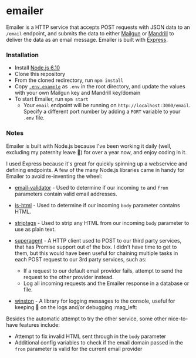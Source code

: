 # emailer

Emailer is a HTTP service that accepts POST requests with JSON data to an `/email` endpoint, and submits the data to either [Mailgun](https://www.mailgun.com/) or [Mandrill](http://mandrill.com/) to deliver the data as an email message. Emailer is built with [Express](https://expressjs.com/).

### Installation

* Install [Node.js 6.10](https://nodejs.org/en/)
* Clone this repository
* From the cloned redirectory, run `npm install`
* Copy [`.env.example`](https://github.com/aaronschachter/emailer/blob/master/README.md) as `.env` in the root directory, and update the values with your own Mailgun key and Mandrill key/domain
* To start Emailer, run `npm start`
    * Your `email` endpoint will be running on `http://localhost:3000/email`. Specify a different port number by adding a `PORT` variable to your `.env` file.

### Notes

Emailer is built with Node.js because I've been working it daily (well, excluding my paternity leave :hatching_chick:) for over a year now, and enjoy coding in it.

I used Express because it's great for quickly spinning up a webservice and defining endpoints. A few of the many Node.js libraries came in handy for Emailer to avoid re-inventing the wheel:

* [email-validator](https://www.npmjs.com/package/email-validator) - Used to determine if our incoming `to` and `from` parameters contain valid email addresses.

* [is-html](https://www.npmjs.com/package/is-html) - Used to determine if our incoming `body` parameter contains HTML.

* [striptags](https://www.npmjs.com/package/striptags) - Used to strip any HTML from our incoming `body` parameter to use as plain text.

* [superagent](https://www.npmjs.com/package/is-html) - A HTTP client used to POST to our third party services, that has Promise support out of the box. I didn't have time to get to them, but this would have been useful for chaining multiple tasks in each POST request to our 3rd party services, such as:
    * If a request to our default email provider fails, attempt to send the request to the other provider instead.
    * Log all incoming requests and the Emailer response in a database or file.

* [winston](https://www.npmjs.com/package/winston) - A library for logging messages to the console, useful for keeping :eyes: on the logs and/or debugging :mag_left:

Besides the automatic attempt to try the other service, some other nice-to-have features include:
* Attempt to fix invalid HTML sent through in the `body` parameter
* Additional config variables to check if the email domain passed in the `from` parameter is valid for the current email provider
